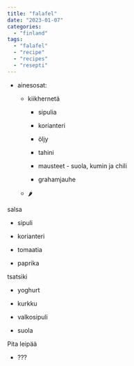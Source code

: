 ```yaml
---
title: "falafel"
date: "2023-01-07"
categories: 
  - "finland"
tags: 
  - "falafel"
  - "recipe"
  - "recipes"
  - "resepti"
---
```


- ainesosat:
    - kiikhernetä
        - sipulia
        
        - korianteri
        
        - öljy
        
        - tahini
        
        - mausteet - suola, kumin ja chili
        
        - grahamjauhe
    
    - 🌶️

salsa

- sipuli

- korianteri

- tomaatia

- paprika

tsatsiki

- yoghurt

- kurkku

- valkosipuli

- suola

Pita leipää

- ???
